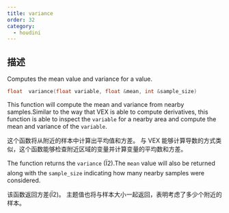 ```yaml
---
title: variance
order: 32
category:
  - houdini
---
```

    
## 描述

Computes the mean value and variance for a value.

```c
float  variance(float variable, float &mean, int &sample_size)
```

This function will compute the mean and variance from nearby samples.Similar
to the way that VEX is able to compute derivatives, this function is able to
inspect the `variable` for a nearby area and compute the mean and variance of
the `variable`.

这个函数将从附近的样本中计算出平均值和方差。 与 VEX 能够计算导数的方式类似，这个函数能够检查附近区域的变量并计算变量的平均数和方差。

The function returns the `variance` (Ï2).The `mean` value will also be
returned along with the `sample_size` indicating how many nearby samples were
considered.

该函数返回方差(Ï2)。 主题值也将与样本大小一起返回，表明考虑了多少个附近的样本。
